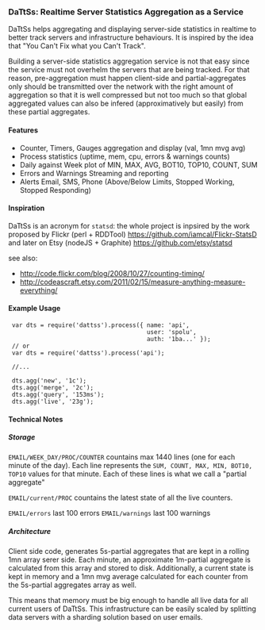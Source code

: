 ### DaTtSs: Realtime Server Statistics Aggregation as a Service

DaTtSs helps aggregating and displaying server-side statistics in realtime to better track
servers and infrastructure behaviours. It is inspired by the idea that 
"You Can't Fix what you Can't Track".

Building a server-side statistics aggregation service is not that easy since the service 
must not overhelm the servers that are being tracked. For that reason, pre-aggregation must 
happen client-side and partial-aggregates only should be transmitted over the network with the
right amount of aggregation so that it is well compressed but not too much so that global
aggregated values can also be infered (approximatively but easily) from these partial aggregates.

#### Features

- Counter, Timers, Gauges aggregation and display (val, 1mn mvg avg)
- Process statistics (uptime, mem, cpu, errors & warnings counts)
- Daily against Week plot of MIN, MAX, AVG, BOT10, TOP10, COUNT, SUM
- Errors and Warnings Streaming and reporting
- Alerts Email, SMS, Phone (Above/Below Limits, Stopped Working, Stopped Responding) 

#### Inspiration

DaTtSs is an acronym for `statsd`: the whole project is inpsired by the work proposed by 
Flickr (perl + RDDTool) https://github.com/iamcal/Flickr-StatsD and later on Etsy (nodeJS + Graphite) 
https://github.com/etsy/statsd 

see also: 
- http://code.flickr.com/blog/2008/10/27/counting-timing/
- http://codeascraft.etsy.com/2011/02/15/measure-anything-measure-everything/

#### Example Usage

```
 var dts = require('dattss').process({ name: 'api',
                                       user: 'spolu',
                                       auth: '1ba...' });
 // or
 var dts = require('dattss').process('api');

 //...

 dts.agg('new', '1c');
 dts.agg('merge', '2c');
 dts.agg('query', '153ms');
 dts.agg('live', '23g');
```

#### Technical Notes

##### Storage

`EMAIL/WEEK_DAY/PROC/COUNTER` countains max 1440 lines (one for each minute of the day).
Each line represents the `SUM, COUNT, MAX, MIN, BOT10, TOP10` values for that minute. Each
of these lines is what we call a "partial aggregate"

`EMAIL/current/PROC` countains the latest state of all the live counters. 

`EMAIL/errors` last 100 errors
`EMAIL/warnings` last 100 warnings

##### Architecture

Client side code, generates 5s-partial aggregates that are kept in a rolling 1mn array serer side.
Each minute, an approximate 1m-partial aggregate is calculated from this array and stored to disk.
Additionally, a current state is kept in memory and a 1mn mvg average calculated for each counter
from the 5s-partial aggregates array as well.

This means that memory must be big enough to handle all live data for all current
users of DaTtSs. This infrastructure can be easily scaled by splitting data servers with a
sharding solution based on user emails. 

